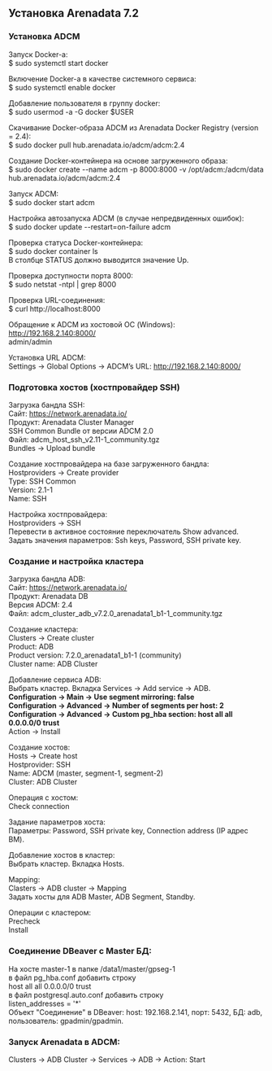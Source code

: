 ## Установка Arenadata 7.2 ##   

### Установка ADCM ###   

Запуск Docker-а:   
$ sudo systemctl start docker   

Включение Docker-а в качестве системного сервиса:   
$ sudo systemctl enable docker   

Добавление пользователя в группу docker:   
$ sudo usermod -a -G docker $USER   

Скачивание Docker-образа ADCM из Arenadata Docker Registry (version = 2.4):   
$ sudo docker pull hub.arenadata.io/adcm/adcm:2.4   

Создание Docker-контейнера на основе загруженного образа:   
$ sudo docker create --name adcm -p 8000:8000 -v /opt/adcm:/adcm/data hub.arenadata.io/adcm/adcm:2.4   

Запуск ADCM:   
$ sudo docker start adcm   

Настройка автозапуска ADCM (в случае непредвиденных ошибок):   
$ sudo docker update --restart=on-failure adcm   

Проверка статуса Docker-контейнера:   
$ sudo docker container ls   
В столбце STATUS должно выводится значение Up.   

Проверка доступности порта 8000:   
$ sudo netstat -ntpl | grep 8000   

Проверка URL-соединения:   
$ curl http://localhost:8000   

Обращение к ADCM из хостовой ОС (Windows):   
http://192.168.2.140:8000/   
admin/admin   

Установка URL ADCM:   
Settings -> Global Options -> ADCM’s URL: http://192.168.2.140:8000/   

### Подготовка хостов (хостпровайдер SSH) ###   

Загрузка бандла SSH:   
Сайт: https://network.arenadata.io/   
Продукт: Arenadata Cluster Manager   
SSH Common Bundle от версии ADCM 2.0   
Файл: adcm_host_ssh_v2.11-1_community.tgz   
Bundles -> Upload bundle   

Создание хостпровайдера на базе загруженного бандла:   
Hostproviders -> Create provider   
Type: SSH Common   
Version: 2.1-1   
Name: SSH   

Настройка хостпровайдера:   
Hostproviders -> SSH   
Перевести в активное состояние переключатель Show advanced.   
Задать значения параметров: Ssh keys, Password, SSH private key.   

### Создание и настройка кластера ###   

Загрузка бандла ADB:   
Сайт: https://network.arenadata.io/   
Продукт: Arenadata DB   
Версия ADCM: 2.4   
Файл: adcm_cluster_adb_v7.2.0_arenadata1_b1-1_community.tgz   

Создание кластера:   
Clusters -> Create cluster   
Product: ADB   
Product version: 7.2.0_arenadata1_b1-1 (community)   
Cluster name: ADB Cluster   

Добавление сервиса ADB:   
Выбрать кластер. Вкладка Services -> Add service -> ADB.   
**Configuration -> Main -> Use segment mirroring: false**   
**Configuration -> Advanced -> Number of segments per host: 2**   
**Configuration -> Advanced -> Custom pg_hba section: host all all 0.0.0.0/0 trust**   
Action -> Install

Создание хостов:   
Hosts -> Create host   
Hostprovider: SSH   
Name: ADCM (master, segment-1, segment-2)   
Cluster: ADB Cluster   

Операция с хостом:   
Check connection   

Задание параметров хоста:   
Параметры: Password, SSH private key, Connection address (IP адрес ВМ).   

Добавление хостов в кластер:   
Выбрать кластер. Вкладка Hosts.   

Mapping:   
Clasters -> ADB cluster -> Mapping   
Задать хосты для ADB Master, ADB Segment, Standby.   

Операции с кластером:   
Precheck   
Install   

### Соединение DBeaver c Master БД: ###   
На хосте master-1 в папке /data1/master/gpseg-1    
в файл pg_hba.conf добавить строку   
host     all            all         0.0.0.0/0           trust   
в файл postgresql.auto.conf добавить строку   
listen_addresses = '*'   
Объект "Соединение" в DBeaver: host: 192.168.2.141, порт: 5432, БД: adb, пользователь: gpadmin/gpadmin.   

### Запуск Arenadata в ADCM: ###   
Clusters -> ADB Cluster -> Services -> ADB -> Action: Start   

